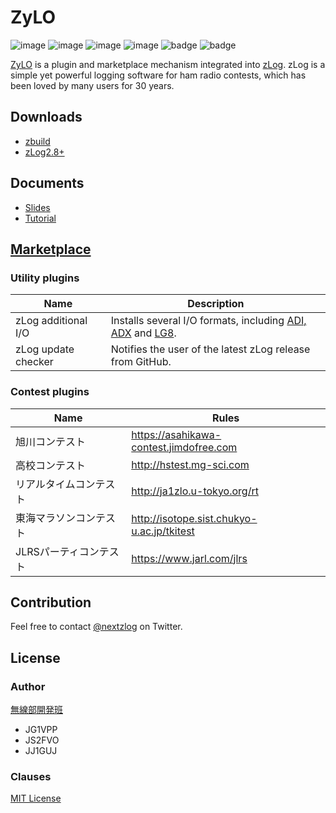 ZyLO
====

![image](https://img.shields.io/badge/Go-1.17-red.svg)
![image](https://img.shields.io/badge/Rust-1.56-red.svg)
![image](https://img.shields.io/badge/Delphi-10.4-red.svg)
![image](https://img.shields.io/badge/license-MIT-darkblue.svg)
![badge](https://github.com/nextzlog/zylo/actions/workflows/build.yaml/badge.svg)
![badge](https://github.com/nextzlog/zylo/actions/workflows/store.yaml/badge.svg)

[ZyLO](https://zylo.pafelog.net) is a plugin and marketplace mechanism integrated into [zLog](http://zlog.org).
zLog is a simple yet powerful logging software for ham radio contests, which has been loved by many users for 30 years.

## Downloads

- [zbuild](https://github.com/nextzlog/zylo/releases/zbuild)
- [zLog2.8+](https://github.com/jr8ppg/zLog/releases/latest)

## Documents

- [Slides](https://pafelog.net/zylo.pdf)
- [Tutorial](https://zylo.pafelog.net/manual)

## [Marketplace](https://zylo.pafelog.net/market)

### Utility plugins

|Name|Description|
|----|-----------|
|zLog additional I/O|Installs several I/O formats, including [ADI, ADX](http://adif.org) and [LG8](http://e.gmobb.jp/ctestwin/Download.html).|
|zLog update checker|Notifies the user of the latest zLog release from GitHub.|

### Contest plugins

|Name|Rules|
|----|-----|
|旭川コンテスト|https://asahikawa-contest.jimdofree.com|
|高校コンテスト|http://hstest.mg-sci.com|
|リアルタイムコンテスト|http://ja1zlo.u-tokyo.org/rt|
|東海マラソンコンテスト|http://isotope.sist.chukyo-u.ac.jp/tkitest|
|JLRSパーティコンテスト|https://www.jarl.com/jlrs|

## Contribution

Feel free to contact [@nextzlog](https://twitter.com/nextzlog) on Twitter.

## License

### Author

[無線部開発班](https://pafelog.net)

- JG1VPP
- JS2FVO
- JJ1GUJ

### Clauses

[MIT License](LICENSE)
